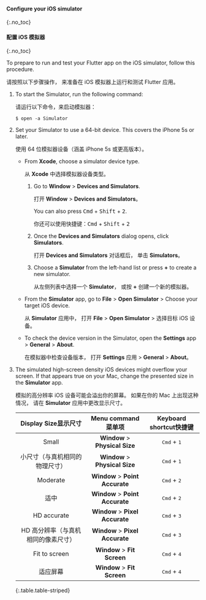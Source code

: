 #### Configure your iOS simulator
{:.no_toc}

#### 配置 iOS 模拟器
{:.no_toc}

To prepare to run and test your Flutter app on the iOS simulator,
follow this procedure.

请按照以下步骤操作，
来准备在 iOS 模拟器上运行和测试 Flutter 应用。

1. To start the Simulator, run the following command:

   请运行以下命令，来启动模拟器：

    ```terminal
    $ open -a Simulator
    ```

1. Set your Simulator to use a 64-bit device.
   This covers the iPhone 5s or later.

   使用 64 位模拟器设备（涵盖 iPhone 5s 或更高版本）。

   * From **Xcode**, choose a simulator device type.

     从 **Xcode** 中选择模拟器设备类型。

     1. Go to **Window** <span aria-label="and then">></span>
        **Devices and Simulators**.

        打开 **Window** <span aria-label="and then">></span>
        **Devices and Simulators**。

        You can also press <kbd>Cmd</kbd> + <kbd>Shift</kbd> + <kbd>2</kbd>.

        你还可以使用快捷键：<kbd>Cmd</kbd> + <kbd>Shift</kbd> + <kbd>2</kbd>

     2. Once the **Devices and Simulators** dialog opens,
        click **Simulators**.

        打开 **Devices and Simulators** 对话框后，
        单击 **Simulators**。

     3. Choose a **Simulator** from the left-hand list or press **+** to
        create a new simulator.

        从左侧列表中选择一个 **Simulator**，
        或按 **+** 创建一个新的模拟器。

   * From the **Simulator** app, go to
     **File** <span aria-label="and then">></span>
     **Open Simulator** <span aria-label="and then">></span>
     Choose your target iOS device.

     从 **Simulator** 应用中，
     打开 **File** <span aria-label="and then">></span>
     **Open Simulator** <span aria-label="and then">></span>
     选择目标 iOS 设备。

   * To check the device version in the Simulator,
     open the **Settings** app <span aria-label="and then">></span>
     **General** <span aria-label="and then">></span>
     **About**.

     在模拟器中检查设备版本，
     打开 **Settings** 应用 <span aria-label="and then">></span>
     **General** <span aria-label="and then">></span>
     **About**。

1. The simulated high-screen density iOS devices might overflow your screen.
   If that appears true on your Mac, change the presented size in the
   **Simulator** app.

   模拟的高分辨率 iOS 设备可能会溢出你的屏幕。
   如果在你的 Mac 上出现这种情况，
   请在 **Simulator** 应用中更改显示尺寸。

    | <t>**Display Size**</t><t>**显示尺寸**</t> | <t>**Menu command**</t><t>菜单项</t> | <t>**Keyboard shortcut**</t><t>快捷键</t> |
    |:-----------------:|:------------------------------------------------------------------:|:-----------------------------:|
    | Small             | **Window** <span aria-label="and then">></span> **Physical Size**  | <kbd>Cmd</kbd> + <kbd>1</kbd> |
    | 小尺寸（与真机相同的物理尺寸） | **Window** <span aria-label="and then">></span> **Physical Size**  | <kbd>Cmd</kbd> + <kbd>1</kbd> |
    | Moderate          | **Window** <span aria-label="and then">></span> **Point Accurate** | <kbd>Cmd</kbd> + <kbd>2</kbd> |
    | 适中              | **Window** <span aria-label="and then">></span> **Point Accurate** | <kbd>Cmd</kbd> + <kbd>2</kbd> |
    | HD accurate       | **Window** <span aria-label="and then">></span> **Pixel Accurate** | <kbd>Cmd</kbd> + <kbd>3</kbd> |
    | HD 高分辨率（与真机相同的像素尺寸） | **Window** <span aria-label="and then">></span> **Pixel Accurate** | <kbd>Cmd</kbd> + <kbd>3</kbd> |
    | Fit to screen     | **Window** <span aria-label="and then">></span> **Fit Screen**     | <kbd>Cmd</kbd> + <kbd>4</kbd> |
    | 适应屏幕          | **Window** <span aria-label="and then">></span> **Fit Screen**     | <kbd>Cmd</kbd> + <kbd>4</kbd> |
    {:.table.table-striped}

